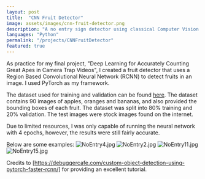 ```yaml
---
layout: post
title:  "CNN Fruit Detector"
image: assets/images/cnn-fruit-detector.png
description: "A no entry sign detector using classical Computer Vision techniques"
languages: "Python"
permalink: "/projects/CNNFruitDetector"
featured: true
---
```

As practice for my final project, "Deep Learning for Accurately Counting Great Apes in Camera Trap Videos", I created a fruit detector that uses a Region Based Convolutional Neural Network (RCNN) to detect fruits in an image. I used PyTorch as my framework.

The dataset used for training and validation can be found [here](https://www.kaggle.com/datasets/mbkinaci/fruit-images-for-object-detection). The dataset contains 90 images of apples, oranges and bananas, and also provided the bounding boxes of each fruit. The dataset was split into 80% training and 20% validation. The test images were stock images found on the internet.

Due to limited resources, I was only capable of running the neural network with 4 epochs, however, the results were still fairly accurate.

Below are some examples:
![NoEntry4.jpg](/assets/images/cnn_fruit_detector/prediction1.jpg)
![NoEntry2.jpg](/assets/images/cnn_fruit_detector/prediction2.jpg)
![NoEntry11.jpg](/assets/images/cnn_fruit_detector/prediction3.jpg)
![NoEntry15.jpg](/assets/images/cnn_fruit_detector/prediction4.jpg)

Credits to [https://debuggercafe.com/custom-object-detection-using-pytorch-faster-rcnn/] for providing an excellent tutorial.